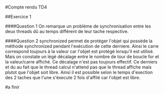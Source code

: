 #Compte rendu TD4

##Exercice 1

####Question 1
On remarque un problème de synchronisation entre les deux threads dû au temps différent de leur tache respective.

####Question 2
synchronized permet de protéger l'objet qui possède la méthode synchronized pendant l'exécution de cette derniere. Ainsi
le carre correspond toujours à la valeur car l'objet est protégé lorsqu'il est utilisé. Mais on constate un légé décalage
entre le nombre de tour de boucle for et la valeur/carre affiché. Ce décalage n'est pas toujours effectif. 
Ce derniers et du au fait que le thread calcul n'attend pas que le thread affiche mais plutot que l'objet soit libre.
Ainsi il est possible selon le temps d'exection des 2 taches que l'une s'éxecute 2 fois d'affilé car l'objet est libre.



#a finir